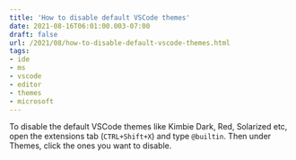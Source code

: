 ```yaml
---
title: 'How to disable default VSCode themes'
date: 2021-08-16T06:01:00.003-07:00
draft: false
url: /2021/08/how-to-disable-default-vscode-themes.html
tags: 
- ide
- ms
- vscode
- editor
- themes
- microsoft
---
```


To disable the default VSCode themes like Kimbie Dark, Red, Solarized etc, open the extensions tab (`CTRL+Shift+X`) and type `@builtin`. Then under Themes, click the ones you want to disable.